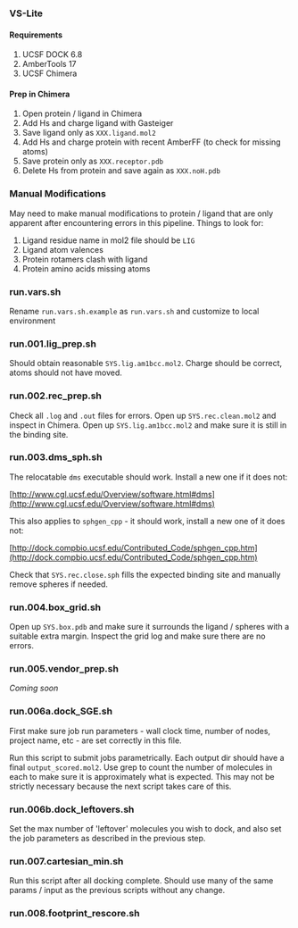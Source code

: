 ### VS-Lite

#### Requirements

1. UCSF DOCK 6.8
2. AmberTools 17
3. UCSF Chimera

#### Prep in Chimera

1. Open protein / ligand in Chimera
2. Add Hs and charge ligand with Gasteiger
3. Save ligand only as `XXX.ligand.mol2`
4. Add Hs and charge protein with recent AmberFF (to check for missing atoms)
5. Save protein only as `XXX.receptor.pdb`
6. Delete Hs from protein and save again as `XXX.noH.pdb`

### Manual Modifications

May need to make manual modifications to protein / ligand that are only
apparent after encountering errors in this pipeline. Things to look for:

1. Ligand residue name in mol2 file should be `LIG`
2. Ligand atom valences
3. Protein rotamers clash with ligand
4. Protein amino acids missing atoms

### run.vars.sh

 Rename `run.vars.sh.example` as `run.vars.sh` and customize to local environment


### run.001.lig_prep.sh

Should obtain reasonable `SYS.lig.am1bcc.mol2`. Charge should be correct, atoms
should not have moved.


### run.002.rec_prep.sh

Check all `.log` and `.out` files for errors. Open up `SYS.rec.clean.mol2` and
inspect in Chimera. Open up `SYS.lig.am1bcc.mol2` and make sure it is still in
the binding site.


### run.003.dms_sph.sh

The relocatable `dms` executable should work. Install a new one if it does not:

[http://www.cgl.ucsf.edu/Overview/software.html#dms](http://www.cgl.ucsf.edu/Overview/software.html#dms)

This also applies to `sphgen_cpp` - it should work, install a new one of it does not:

[http://dock.compbio.ucsf.edu/Contributed_Code/sphgen_cpp.htm](http://dock.compbio.ucsf.edu/Contributed_Code/sphgen_cpp.htm)

Check that `SYS.rec.close.sph` fills the expected binding site and manually
remove spheres if needed.


### run.004.box_grid.sh

Open up `SYS.box.pdb` and make sure it surrounds the ligand / spheres with a
suitable extra margin. Inspect the grid log and make sure there are no errors.


### run.005.vendor_prep.sh

*Coming soon*


### run.006a.dock_SGE.sh

First make sure job run parameters - wall clock time, number of nodes, project
name, etc - are set correctly in this file. 

Run this script to submit jobs parametrically. Each output dir should have a
final `output_scored.mol2`. Use grep to count the number of molecules in each
to make sure it is approximately what is expected. This may not be strictly 
necessary because the next script takes care of this.


### run.006b.dock_leftovers.sh

Set the max number of 'leftover' molecules you wish to dock, and also set the
job parameters as described in the previous step.


### run.007.cartesian_min.sh

Run this script after all docking complete. Should use many of the same params /
input as the previous scripts without any change.


### run.008.footprint_rescore.sh
